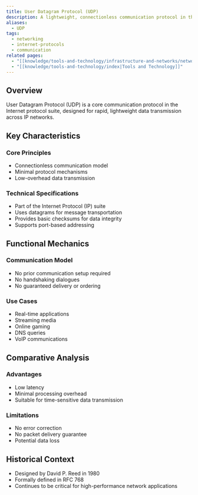 ```yaml
---
title: User Datagram Protocol (UDP)
description: A lightweight, connectionless communication protocol in the Internet protocol suite
aliases:
  - UDP
tags:
  - networking
  - internet-protocols
  - communication
related pages:
  - "[[knowledge/tools-and-technology/infrastructure-and-networks/networking/index|Networking]]"
  - "[[knowledge/tools-and-technology/index|Tools and Technology]]"
---
```


## Overview

User Datagram Protocol (UDP) is a core communication protocol in the Internet protocol suite, designed for rapid, lightweight data transmission across IP networks.

## Key Characteristics

### Core Principles

- Connectionless communication model
- Minimal protocol mechanisms
- Low-overhead data transmission

### Technical Specifications

- Part of the Internet Protocol (IP) suite
- Uses datagrams for message transportation
- Provides basic checksums for data integrity
- Supports port-based addressing

## Functional Mechanics

### Communication Model

- No prior communication setup required
- No handshaking dialogues
- No guaranteed delivery or ordering

### Use Cases

- Real-time applications
- Streaming media
- Online gaming
- DNS queries
- VoIP communications

## Comparative Analysis

### Advantages

- Low latency
- Minimal processing overhead
- Suitable for time-sensitive data transmission

### Limitations

- No error correction
- No packet delivery guarantee
- Potential data loss

## Historical Context

- Designed by David P. Reed in 1980
- Formally defined in RFC 768
- Continues to be critical for high-performance network applications